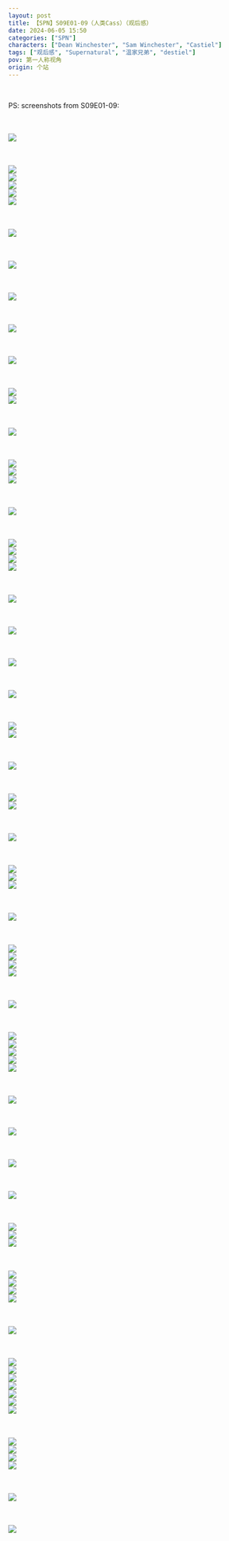 ```yaml
---
layout: post
title: 【SPN】S09E01-09（人类Cass）（观后感）
date: 2024-06-05 15:50
categories: ["SPN"]
characters: ["Dean Winchester", "Sam Winchester", "Castiel"]
tags: ["观后感", "Supernatural", "温家兄弟", "destiel"]
pov: 第一人称视角
origin: 个站
---
```


<br>

PS: screenshots from S09E01-09:

<br><br>
![](/assets/images/SPN/2024-05-26-SPN-0901-1.jpg)
<br>

<br><br>
![](/assets/images/SPN/2024-05-26-SPN-0901-2.jpg)
<br>
![](/assets/images/SPN/2024-05-26-SPN-0901-3.jpg)
<br>
![](/assets/images/SPN/2024-05-26-SPN-0901-4.jpg)
<br>
![](/assets/images/SPN/2024-05-26-SPN-0901-5.jpg)
<br>
![](/assets/images/SPN/2024-05-26-SPN-0901-6.jpg)
<br>

<br><br>
![](/assets/images/SPN/2024-05-26-SPN-0901-7.jpg)
<br>

<br><br>
![](/assets/images/SPN/2024-05-26-SPN-0901-8.jpg)
<br>

<br><br>
![](/assets/images/SPN/2024-05-26-SPN-0901-9.jpg)
<br>

<br><br>
![](/assets/images/SPN/2024-05-26-SPN-0901-10.jpg)
<br>

<br><br>
![](/assets/images/SPN/2024-05-26-SPN-0901-11.jpg)
<br>

<br><br>
![](/assets/images/SPN/2024-05-26-SPN-0901-12.jpg)
<br>
![](/assets/images/SPN/2024-05-26-SPN-0901-13.jpg)
<br>

<br><br>
![](/assets/images/SPN/2024-05-26-SPN-0901-14.jpg)
<br>

<br><br>
![](/assets/images/SPN/2024-05-26-SPN-0901-15.jpg)
<br>
![](/assets/images/SPN/2024-05-26-SPN-0901-16.jpg)
<br>
![](/assets/images/SPN/2024-05-26-SPN-0901-17.jpg)
<br>

<br><br>
![](/assets/images/SPN/2024-05-26-SPN-0902-1.jpg)
<br>

<br><br>
![](/assets/images/SPN/2024-05-26-SPN-0902-2.jpg)
<br>
![](/assets/images/SPN/2024-05-26-SPN-0902-3.jpg)
<br>
![](/assets/images/SPN/2024-05-26-SPN-0902-4.jpg)
<br>
![](/assets/images/SPN/2024-05-26-SPN-0902-5.jpg)
<br>

<br><br>
![](/assets/images/SPN/2024-05-26-SPN-0902-6.jpg)
<br>

<br><br>
![](/assets/images/SPN/2024-06-03-SPN-0903-1.jpg)
<br>

<br><br>
![](/assets/images/SPN/2024-06-03-SPN-0903-2.jpg)
<br>

<br><br>
![](/assets/images/SPN/2024-06-03-SPN-0903-3.jpg)
<br>

<br><br>
![](/assets/images/SPN/2024-06-03-SPN-0903-4.jpg)
<br>
![](/assets/images/SPN/2024-06-03-SPN-0903-5.jpg)
<br>

<br><br>
![](/assets/images/SPN/2024-06-03-SPN-0903-6.jpg)
<br>

<br><br>
![](/assets/images/SPN/2024-06-03-SPN-0904-1.jpg)
<br>
![](/assets/images/SPN/2024-06-03-SPN-0905-1.jpg)
<br>

<br><br>
![](/assets/images/SPN/2024-06-03-SPN-0905-2.jpg)
<br>

<br><br>
![](/assets/images/SPN/2024-06-03-SPN-0905-3.jpg)
<br>
![](/assets/images/SPN/2024-06-03-SPN-0905-4.jpg)
<br>
![](/assets/images/SPN/2024-06-03-SPN-0905-5.jpg)
<br>

<br><br>
![](/assets/images/SPN/2024-06-04-SPN-0906-1.jpg)
<br>

<br><br>
![](/assets/images/SPN/2024-06-04-SPN-0906-2.jpg)
<br>
![](/assets/images/SPN/2024-06-04-SPN-0906-3.jpg)
<br>
![](/assets/images/SPN/2024-06-04-SPN-0906-4.jpg)
<br>
![](/assets/images/SPN/2024-06-04-SPN-0906-5.jpg)
<br>

<br><br>
![](/assets/images/SPN/2024-06-04-SPN-0906-6.jpg)
<br>

<br><br>
![](/assets/images/SPN/2024-06-04-SPN-0906-7.jpg)
<br>
![](/assets/images/SPN/2024-06-04-SPN-0906-8.jpg)
<br>
![](/assets/images/SPN/2024-06-04-SPN-0906-9.jpg)
<br>
![](/assets/images/SPN/2024-06-04-SPN-0906-10.jpg)
<br>
![](/assets/images/SPN/2024-06-04-SPN-0906-11.jpg)
<br>

<br><br>
![](/assets/images/SPN/2024-06-04-SPN-0906-12.jpg)
<br>

<br><br>
![](/assets/images/SPN/2024-06-04-SPN-0906-13.jpg)
<br>

<br><br>
![](/assets/images/SPN/2024-06-04-SPN-0906-14.jpg)
<br>

<br><br>
![](/assets/images/SPN/2024-06-04-SPN-0908-1.jpg)
<br>

<br><br>
![](/assets/images/SPN/2024-06-04-SPN-0908-2.jpg)
<br>
![](/assets/images/SPN/2024-06-04-SPN-0908-3.jpg)
<br>
![](/assets/images/SPN/2024-06-04-SPN-0908-4.jpg)
<br>

<br><br>
![](/assets/images/SPN/2024-06-05-SPN-0909-1.jpg)
<br>
![](/assets/images/SPN/2024-06-05-SPN-0909-2.jpg)
<br>
![](/assets/images/SPN/2024-06-05-SPN-0909-3.jpg)
<br>
![](/assets/images/SPN/2024-06-05-SPN-0909-4.jpg)
<br>

<br><br>
![](/assets/images/SPN/2024-06-05-SPN-0909-5.jpg)
<br>

<br><br>
![](/assets/images/SPN/2024-06-05-SPN-0909-6.jpg)
<br>
![](/assets/images/SPN/2024-06-05-SPN-0909-7.jpg)
<br>
![](/assets/images/SPN/2024-06-05-SPN-0909-8.jpg)
<br>
![](/assets/images/SPN/2024-06-05-SPN-0909-9.jpg)
<br>
![](/assets/images/SPN/2024-06-05-SPN-0909-10.jpg)
<br>
![](/assets/images/SPN/2024-06-05-SPN-0909-11.jpg)
<br>
![](/assets/images/SPN/2024-06-05-SPN-0909-12.jpg)
<br>

<br><br>
![](/assets/images/SPN/2024-06-05-SPN-0909-13.jpg)
<br>
![](/assets/images/SPN/2024-06-05-SPN-0909-14.jpg)
<br>
![](/assets/images/SPN/2024-06-05-SPN-0909-15.jpg)
<br>
![](/assets/images/SPN/2024-06-05-SPN-0909-16.jpg)
<br>

<br><br>
![](/assets/images/SPN/2024-06-05-SPN-0909-17.jpg)
<br>

<br><br>
![](/assets/images/SPN/2024-06-05-SPN-0909-18.jpg)
<br>
